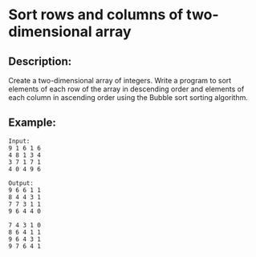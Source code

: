 # Sort rows and columns of two-dimensional array

## Description:

Create a two-dimensional array of integers. Write a program to sort elements of each row of the array in descending order and elements of each column in ascending order using the Bubble sort sorting algorithm.

## Example:

```
Input:
9 1 6 1 6 
4 8 1 3 4 
3 7 1 7 1 
4 0 4 9 6

Output:
9 6 6 1 1 
8 4 4 3 1 
7 7 3 1 1 
9 6 4 4 0

7 4 3 1 0 
8 6 4 1 1 
9 6 4 3 1 
9 7 6 4 1
```
